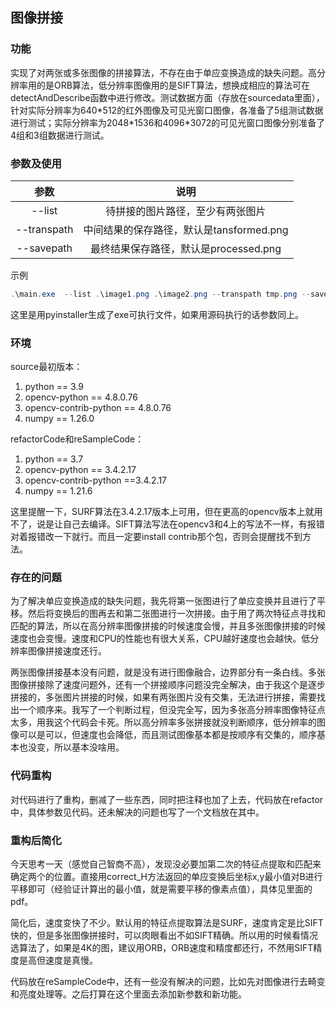 ## 图像拼接

### 功能

实现了对两张或多张图像的拼接算法，不存在由于单应变换造成的缺失问题。高分辨率用的是ORB算法，低分辨率图像用的是SIFT算法，想换成相应的算法可在detectAndDescribe函数中进行修改。测试数据方面（存放在sourcedata里面），针对实际分辨率为640\*512的红外图像及可见光窗口图像，各准备了5组测试数据进行测试；实际分辨率为2048\*1536和4096\*3072的可见光窗口图像分别准备了4组和3组数据进行测试。

### 参数及使用

| 参数          | 说明                          |
|:-----------:|:---------------------------:|
| --list      | 待拼接的图片路径，至少有两张图片            |
| --transpath | 中间结果的保存路径，默认是tansformed.png |
| --savepath  | 最终结果保存路径，默认是processed.png   |

示例

```powershell
.\main.exe  --list .\image1.png .\image2.png --transpath tmp.png --savepath result.png
```

这里是用pyinstaller生成了exe可执行文件，如果用源码执行的话参数同上。

### 环境

source最初版本：
1. python == 3.9
2. opencv-python == 4.8.0.76
3. opencv-contrib-python == 4.8.0.76
4. numpy == 1.26.0

refactorCode和reSampleCode：
1. python == 3.7
2. opencv-python == 3.4.2.17
3. opencv-contrib-python ==3.4.2.17
4. numpy == 1.21.6

这里提醒一下，SURF算法在3.4.2.17版本上可用，但在更高的opencv版本上就用不了，说是让自己去编译。SIFT算法写法在opencv3和4上的写法不一样，有报错对着报错改一下就行。而且一定要install contrib那个包，否则会提醒找不到方法。

### 存在的问题

为了解决单应变换造成的缺失问题，我先将第一张图进行了单应变换并且进行了平移。然后将变换后的图再去和第二张图进行一次拼接。由于用了两次特征点寻找和匹配的算法，所以在高分辨率图像拼接的时候速度会慢，并且多张图像拼接的时候速度也会变慢。速度和CPU的性能也有很大关系，CPU越好速度也会越快。低分辨率图像拼接速度还行。

两张图像拼接基本没有问题，就是没有进行图像融合，边界部分有一条白线。多张图像拼接除了速度问题外，还有一个拼接顺序问题没完全解决，由于我这个是逐步拼接的，多张图片拼接的时候，如果有两张图片没有交集，无法进行拼接，需要找出一个顺序来。我写了一个判断过程，但没完全写，因为多张高分辨率图像特征点太多，用我这个代码会卡死。所以高分辨率多张拼接就没判断顺序，低分辨率的图像可以是可以，但速度也会降低，而且测试图像基本都是按顺序有交集的，顺序基本也没变，所以基本没啥用。

### 代码重构

对代码进行了重构，删减了一些东西，同时把注释也加了上去，代码放在refactor中，具体参数见代码。还未解决的问题也写了一个文档放在其中。

### 重构后简化

今天思考一天（感觉自己智商不高），发现没必要加第二次的特征点提取和匹配来确定两个的位置。直接用correct\_H方法返回的单应变换后坐标x,y最小值对B进行平移即可（经验证计算出的最小值，就是需要平移的像素点值），具体见里面的pdf。

简化后，速度变快了不少。默认用的特征点提取算法是SURF，速度肯定是比SIFT快的，但是多张图像拼接时，可以肉眼看出不如SIFT精确。所以用的时候看情况选算法了，如果是4K的图，建议用ORB，ORB速度和精度都还行，不然用SIFT精度是高但速度是真慢。

代码放在reSampleCode中，还有一些没有解决的问题，比如先对图像进行去畸变和亮度处理等。之后打算在这个里面去添加新参数和新功能。
